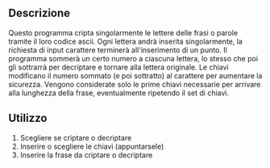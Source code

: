 ## Descrizione
Questo programma cripta singolarmente le lettere delle frasi o parole tramite il loro codice ascii.
Ogni lettera andrà inserita singolarmente, la richiesta di input carattere 
terminerà all'inserimento di un punto. Il programma sommerà un certo numero a ciascuna lettera, lo stesso che poi gli sottrarrà per decriptare e tornare alla lettera originale.
Le chiavi modificano il numero sommato (e poi sottratto) al carattere per aumentare la sicurezza. Vengono considerate solo le prime chiavi necessarie per arrivare alla lunghezza della frase, eventualmente ripetendo il set di chiavi.

## Utilizzo
1. Scegliere se criptare o decriptare
2. Inserire o scegliere le chiavi (appuntarsele)
3. Inserire la frase da criptare o decriptare


